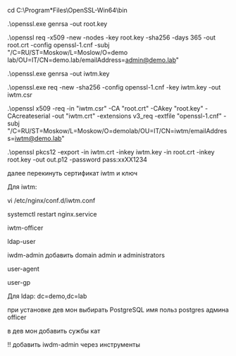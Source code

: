 cd C:\Program*Files\OpenSSL-Win64\bin

.\openssl.exe genrsa -out root.key

.\openssl req -x509 -new -nodes -key root.key -sha256 -days 365 -out root.crt -config openssl-1.cnf -subj "/C=RU/ST=Moskow/L=Moslow/O=demo lab/OU=IT/CN=demo.lab/emailAddress=admin@demo.lab"

.\openssl.exe genrsa -out iwtm.key

.\openssl.exe req -new -sha256 -config openssl-1.cnf -key iwtm.key -out iwtm.csr

.\openssl x509 -req -in "iwtm.csr" -CA "root.crt" -CAkey "root.key" -CAcreateserial -out "iwtm.crt" -extensions v3_req -extfile "openssl-1.cnf" -subj "/C=RU/ST=Moskow/L=Moskow/O=demolab/OU=IT/CN=iwtm/emailAddress=iwtm@demo.lab"

.\openssl pkcs12 -export -in iwtm.crt -inkey iwtm.key -in root.crt -inkey root.key -out out.p12 -password pass:xxXX1234

далее перекинуть сертификат iwtm и ключ 

Для iwtm:

vi /etc/nginx/conf.d/iwtm.conf

systemctl restart nginx.service


iwtm-officer

ldap-user

iwdm-admin добавить domain admin и administrators 

user-agent

user-gp

Для ldap:
dc=demo,dc=lab

при установке дев мон выбирать PostgreSQL имя польз postgres админа officer

в дев мон добавить сужбы кат

!! добавить iwdm-admin через инструменты 
